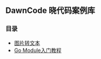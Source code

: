 ## DawnCode 晓代码案例库


### 目录

 * [图片转文本](https://github.com/DawnGrp/DawnCode/tree/master/examples/gomod)
 * [Go Module入门教程](https://github.com/DawnGrp/DawnCode/tree/master/examples/pic2txt)
